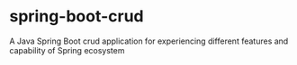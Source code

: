 # spring-boot-crud
A Java Spring Boot crud application for experiencing different features and capability of Spring ecosystem
